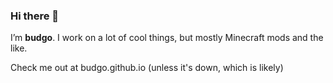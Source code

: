 ### Hi there 👋
I’m **budgo**. I work on a lot of cool things, but mostly Minecraft mods and the like.

Check me out at budgo.github.io (unless it's down, which is likely)

